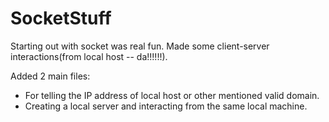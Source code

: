 # SocketStuff
Starting out with socket was real fun. Made some client-server interactions(from local host -- da!!!!!!).



Added 2 main files:

- For telling the IP address of local host or other mentioned valid domain.
- Creating a local server and interacting from the same local machine.
